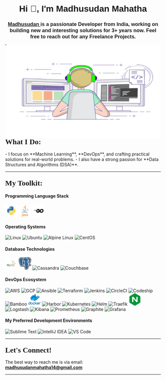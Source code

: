 <h1 align="center"><font face="Arial">Hi 👋, I'm Madhusudan Mahatha </font></h1>
<h3 align="center"><font face="Arial"><a href="https://www.linkedin.com/in/msmahatha/" target="_blank" rel="noreferrer">Madhusudan </a> is a passionate Developer from India, working on building new and interesting solutions for 3+ years now. Feel free to reach out for any Freelance Projects.</font></h3>

<img align="right" height="300" width="500" src="https://raw.githubusercontent.com/mikonoid/mikonoid/main/images/gifs/coder3.gif" alt="Coder GIF" />

---

<h3 align="left"><font size="+2" face="Verdana">What I Do:</font></h3>
- I focus on **Machine Learning**, **DevOps**, and crafting practical solutions for real-world problems.
- I also have a strong passion for **Data Structures and Algorithms (DSA)**.

---

<h3 align="left"><font size="+2" face="Verdana">My Toolkit:</font></h3>

#### Programming Language Stack
<p align="left">
    <img src="https://raw.githubusercontent.com/github/explore/80688e429a7d4ef2fca1e82350fe8e3517d3494d/topics/python/python.png" alt="Python" title="Python" width="40" height="40"/>
    <img src="https://raw.githubusercontent.com/github/explore/80688e429a7d4ef2fca1e82350fe8e3517d3494d/topics/java/java.png" alt="Java" title="Java" width="40" height="40"/>
    <img src="https://raw.githubusercontent.com/github/explore/80688e429a7d4ef2fca1e82350fe8e3517d3494d/topics/go/go.png" alt="Go" title="Go" width="40" height="40"/>
</p>

#### Operating Systems
<p align="left">
    <img src="https://brandlogos.net/wp-content/uploads/2020/03/Linux-logo.png" alt="Linux" title="Linux" width="40" height="40"/>
    <img src="https://www.vectorlogo.zone/logos/ubuntu/ubuntu-icon.svg" alt="Ubuntu" title="Ubuntu" width="40" height="40"/>
    <img src="https://www.vectorlogo.zone/logos/alpinelinux/alpinelinux-icon.svg" alt="Alpine Linux" title="Alpine Linux" width="40" height="40"/>
    <img src="https://www.vectorlogo.zone/logos/centos/centos-icon.svg" alt="CentOS" title="CentOS" width="40" height="40"/>
</p>

#### Database Technologies
<p align="left">
    <img src="https://raw.githubusercontent.com/github/explore/80688e429a7d4ef2fca1e82350fe8e3517d3494d/topics/mysql/mysql.png" alt="MySQL" title="MySQL" width="40" height="40"/>
    <img src="https://raw.githubusercontent.com/github/explore/80688e429a7d4ef2fca1e82350fe8e3517d3494d/topics/postgresql/postgresql.png" alt="PostgreSQL" title="PostgreSQL" width="40" height="40"/>
    <img src="https://www.vectorlogo.zone/logos/apache_cassandra/apache_cassandra-icon.svg" alt="Cassandra" title="Cassandra" width="40" height="40"/>
    <img src="https://www.vectorlogo.zone/logos/couchbase/couchbase-icon.svg" alt="Couchbase" title="Couchbase" width="40" height="40"/>
</p>

#### DevOps Ecosystem
<p align="left">
    <img src="https://www.vectorlogo.zone/logos/amazon_aws/amazon_aws-icon.svg" alt="AWS" title="AWS" width="40" height="40"/>
    <img src="https://www.vectorlogo.zone/logos/google_cloud/google_cloud-icon.svg" alt="GCP" title="GCP" width="40" height="40"/>
    <img src="https://www.vectorlogo.zone/logos/ansible/ansible-icon.svg" alt="Ansible" title="Ansible" width="40" height="40"/>
    <img src="https://www.vectorlogo.zone/logos/terraformio/terraformio-icon.svg" alt="Terraform" title="Terraform" width="40" height="40"/>
    <img src="https://www.vectorlogo.zone/logos/jenkins/jenkins-icon.svg" alt="Jenkins" title="Jenkins" width="40" height="40"/>
    <img src="https://www.vectorlogo.zone/logos/circleci/circleci-icon.svg" alt="CircleCI" title="CircleCI" width="40" height="40"/>
    <img src="https://www.vectorlogo.zone/logos/codeship/codeship-icon.svg" alt="Codeship" title="Codeship" width="40" height="40"/>
    <img src="https://www.vectorlogo.zone/logos/atlassian_bamboo/atlassian_bamboo-icon.svg" alt="Bamboo" title="Bamboo" width="40" height="40"/>
    <img src="https://raw.githubusercontent.com/github/explore/80688e429a7d4ef2fca1e82350fe8e3517d3494d/topics/docker/docker.png" alt="Docker" title="Docker" width="40" height="40"/>
    <img src="https://www.vectorlogo.zone/logos/goharborio/goharborio-icon.svg" alt="Harbor" title="Harbor" width="40" height="40"/>
    <img src="https://www.vectorlogo.zone/logos/kubernetes/kubernetes-icon.svg" alt="Kubernetes" title="Kubernetes" width="40" height="40"/>
    <img src="https://www.vectorlogo.zone/logos/helmsh/helmsh-icon.svg" alt="Helm" title="Helm" width="40" height="40"/>
    <img src="https://www.vectorlogo.zone/logos/traefikio/traefikio-icon.svg" alt="Traefik" title="Traefik" width="40" height="40"/>
    <img src="https://raw.githubusercontent.com/github/explore/85cceaeeaf993ca35664dc37ea24f9237fbbfc14/topics/nginx/nginx.png" alt="Nginx" title="Nginx" width="40" height="40"/>
    <img src="https://www.vectorlogo.zone/logos/elasticco_logstash/elasticco_logstash-icon.svg" alt="Logstash" title="Logstash" width="40" height="40"/>
    <img src="https://www.vectorlogo.zone/logos/elasticco_kibana/elasticco_kibana-icon.svg" alt="Kibana" title="Kibana" width="40" height="40"/>
    <img src="https://www.vectorlogo.zone/logos/prometheusio/prometheusio-icon.svg" alt="Prometheus" title="Prometheus" width="40" height="40"/>
    <img src="https://www.vectorlogo.zone/logos/graphiteapp/graphiteapp-icon.svg" alt="Graphite" title="Graphite" width="40" height="40"/>
    <img src="https://www.vectorlogo.zone/logos/grafana/grafana-icon.svg" alt="Grafana" title="Grafana" width="40" height="40"/>
</p>

#### My Preferred Development Environments
<p align="left">
    <img src="https://cdn.worldvectorlogo.com/logos/sublime-text.svg" alt="Sublime Text" title="Sublime Text" width="40" height="40"/>
    <img src="https://cdn.worldvectorlogo.com/logos/intellij-idea-1.svg" alt="IntelliJ IDEA" title="IntelliJ IDEA" width="40" height="40"/>
    <img src="https://www.vectorlogo.zone/logos/visualstudio_code/visualstudio_code-icon.svg" alt="VS Code" title="VS Code" width="40" height="40"/>
</p>

---

<h3 align="left"><font size="+2" face="Verdana">Let's Connect!</font></h3>
<p align="left">
    The best way to reach me is via email: <b><a href="mailto:madhusudanmahatha14@gmail.com">madhusudanmahatha14@gmail.com</a></b>
</p>

---

